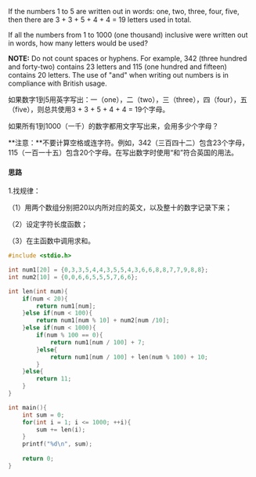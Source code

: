 If the numbers 1 to 5 are written out in words: one, two, three, four, five, then there are 3 + 3 + 5 + 4 + 4 = 19 letters used in total.

If all the numbers from 1 to 1000 (one thousand) inclusive were written out in words, how many letters would be used?

 

**NOTE:** Do not count spaces or hyphens. For example, 342 (three hundred and forty-two) contains 23 letters and 115 (one hundred and fifteen) contains 20 letters. The use of "and" when writing out numbers is in compliance with British usage.

如果数字1到5用英字写出：一（one），二（two），三（three），四（four），五（five），则总共使用3 + 3 + 5 + 4 + 4 = 19个字母。

如果所有1到1000（一千）的数字都用文字写出来，会用多少个字母？

**注意：**不要计算空格或连字符。例如，342（三百四十二）包含23个字母，115（一百一十五）包含20个字母。在写出数字时使用“和”符合英国的用法。

#### 思路

1.找规律：

（1）用两个数组分别把20以内所对应的英文，以及整十的数字记录下来；

（2）设定字符长度函数；

（3）在主函数中调用求和。

```c
#include <stdio.h>

int num1[20] = {0,3,3,5,4,4,3,5,5,4,3,6,6,8,8,7,7,9,8,8};
int num2[10] = {0,0,6,6,5,5,5,7,6,6};

int len(int num){
	if(num < 20){
		return num1[num];
	}else if(num < 100){
		return num1[num % 10] + num2[num /10];
	}else if(num < 1000){
		if(num % 100 == 0){
			return num1[num / 100] + 7;
		}else{
			return num1[num / 100] + len(num % 100) + 10;
		}
	}else{
		return 11;
	}
}

int main(){
	int sum = 0;
	for(int i = 1; i <= 1000; ++i){
		sum += len(i);
	}
	printf("%d\n", sum);
	
	return 0;
}
```

